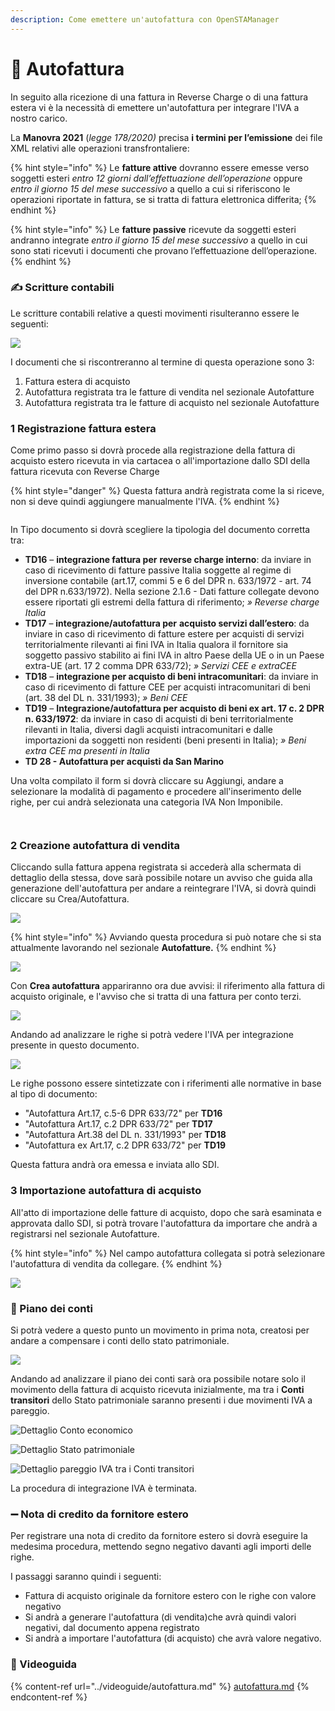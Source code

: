 ```yaml
---
description: Come emettere un'autofattura con OpenSTAManager
---
```


# 👏 Autofattura

In seguito alla ricezione di una fattura in Reverse Charge o di una fattura estera vi è la necessità di emettere un'autofattura per integrare l'IVA a nostro carico.

La **Manovra 2021** (_legge 178/2020)_ precisa **i termini per l’emissione** dei file XML relativi alle operazioni transfrontaliere:

{% hint style="info" %}
Le **fatture attive** dovranno essere emesse verso soggetti esteri _entro 12 giorni dall’effettuazione_ _dell’operazione_ oppure _entro il giorno 15 del mese successivo_ a quello a cui si riferiscono le operazioni riportate in fattura, se si tratta di fattura elettronica differita;
{% endhint %}

{% hint style="info" %}
Le **fatture passive** ricevute da soggetti esteri andranno integrate _entro il giorno 15 del mese successivo_ a quello in cui sono stati ricevuti i documenti che provano l’effettuazione dell’operazione.
{% endhint %}

### ✍️ Scritture contabili

Le scritture contabili relative a questi movimenti risulteranno essere le seguenti:

![](<../../.gitbook/assets/image (281).png>)

I documenti che si riscontreranno al termine di questa operazione sono 3:

1. Fattura estera di acquisto
2. Autofattura registrata tra le fatture di vendita nel sezionale Autofatture
3. Autofattura registrata tra le fatture di acquisto nel sezionale Autofatture

### 1️ Registrazione fattura estera

Come primo passo si dovrà procede alla registrazione della fattura di acquisto estero ricevuta in via cartacea o all'importazione dallo SDI della fattura ricevuta con Reverse Charge

{% hint style="danger" %}
Questa fattura andrà registrata come la si riceve, non si deve quindi aggiungere manualmente l'IVA.
{% endhint %}

<figure><img src="../../.gitbook/assets/immagine (212).png" alt=""><figcaption></figcaption></figure>

In Tipo documento si dovrà scegliere la tipologia del documento corretta tra:

* **TD16** – **integrazione fattura per** **reverse charge interno**: da inviare in caso di ricevimento di fatture passive Italia soggette al regime di inversione contabile (art.17, commi 5 e 6 del DPR n. 633/1972 - art. 74 del DPR n.633/1972). Nella sezione 2.1.6 - Dati fatture collegate devono essere riportati gli estremi della fattura di riferimento; _» Reverse charge Italia_
* **TD17** – **integrazione/autofattura per** **acquisto servizi dall’estero**: da inviare in caso di ricevimento di fatture estere per acquisti di servizi territorialmente rilevanti ai fini IVA in Italia qualora il fornitore sia soggetto passivo stabilito ai fini IVA in altro Paese della UE o in un Paese extra-UE (art. 17 2 comma DPR 633/72); _» Servizi CEE e extraCEE_
* **TD18** – **integrazione per acquisto di beni intracomunitari**: da inviare in caso di ricevimento di fatture CEE per acquisti intracomunitari di beni (art. 38 del DL n. 331/1993); _» Beni CEE_
* **TD19** – **Integrazione/autofattura per acquisto di beni ex art. 17 c. 2 DPR n. 633/1972**: da inviare in caso di acquisti di beni territorialmente rilevanti in Italia, diversi dagli acquisti intracomunitari e dalle importazioni da soggetti non residenti (beni presenti in Italia); _» Beni extra CEE ma presenti in Italia_
* **TD 28 - Autofattura per acquisti da San Marino**

Una volta compilato il form si dovrà cliccare su Aggiungi, andare a selezionare la modalità di pagamento e procedere all'inserimento delle righe, per cui andrà selezionata una categoria IVA Non Imponibile.

<figure><img src="../../.gitbook/assets/immagine (162).png" alt=""><figcaption></figcaption></figure>

<figure><img src="../../.gitbook/assets/immagine (166).png" alt=""><figcaption></figcaption></figure>

### 2️ Creazione autofattura di vendita

Cliccando sulla fattura appena registrata si accederà alla schermata di dettaglio della stessa, dove sarà possibile notare un avviso che guida alla generazione dell'autofattura per andare a reintegrare l'IVA, si dovrà quindi cliccare su Crea/Autofattura.

![](<../../.gitbook/assets/image (457).png>)

{% hint style="info" %}
Avviando questa procedura si può notare che si sta attualmente lavorando nel sezionale **Autofatture.**
{% endhint %}

![](<../../.gitbook/assets/image (570).png>)

Con **Crea autofattura** appariranno ora due avvisi: il riferimento alla fattura di acquisto originale, e l'avviso che si tratta di una fattura per conto terzi.

![](<../../.gitbook/assets/image (188).png>)

Andando ad analizzare le righe si potrà vedere l'IVA per integrazione presente in questo documento.

![](<../../.gitbook/assets/image (41).png>)

Le righe possono essere sintetizzate con i riferimenti alle normative in base al tipo di documento:

* "Autofattura Art.17, c.5-6 DPR 633/72" per **TD16**
* "Autofattura Art.17, c.2 DPR 633/72" per **TD17**&#x20;
* "Autofattura Art.38 del DL n. 331/1993" per **TD18**
* "Autofattura ex Art.17, c.2 DPR 633/72" per **TD19**

Questa fattura andrà ora emessa e inviata allo SDI.

### 3️ Importazione autofattura di acquisto

All'atto di importazione delle fatture di acquisto, dopo che sarà esaminata e approvata dallo SDI, si potrà trovare l'autofattura da importare che andrà a registrarsi nel sezionale Autofatture.

{% hint style="info" %}
Nel campo autofattura collegata si potrà selezionare l'autofattura di vendita da collegare.
{% endhint %}

![](<../../.gitbook/assets/image (210).png>)

### 📕 Piano dei conti

Si potrà vedere a questo punto un movimento in prima nota, creatosi per andare a compensare i conti dello stato patrimoniale.

![](<../../.gitbook/assets/immagine (63).png>)

Andando ad analizzare il piano dei conti sarà ora possibile notare solo il movimento della fattura di acquisto ricevuta inizialmente, ma tra i **Conti transitori** dello Stato patrimoniale saranno presenti i due movimenti IVA a pareggio.

![Dettaglio Conto economico](<../../.gitbook/assets/image (459).png>)

![Dettaglio Stato patrimoniale](<../../.gitbook/assets/image (121).png>)

![Dettaglio pareggio IVA tra i Conti transitori](<../../.gitbook/assets/image (125).png>)

La procedura di integrazione IVA è terminata.

### ➖ Nota di credito da fornitore estero

Per registrare una nota di credito da fornitore estero si dovrà eseguire la medesima procedura, mettendo segno negativo davanti agli importi delle righe.&#x20;

I passaggi saranno quindi i seguenti:

* Fattura di acquisto originale da fornitore estero con le righe con valore negativo
* Si andrà a generare l'autofattura (di vendita)che avrà quindi valori negativi, dal documento appena registrato
* Si andrà a importare l'autofattura (di acquisto) che avrà valore negativo.

### 🎥 Videoguida

{% content-ref url="../videoguide/autofattura.md" %}
[autofattura.md](../videoguide/autofattura.md)
{% endcontent-ref %}
